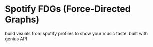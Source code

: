 # Spotify FDGs (Force-Directed Graphs) 
build visuals from spotify profiles to show your music taste.
built with genius API
